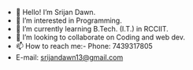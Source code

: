 - 👋 Hello! I’m Srijan Dawn.
- 👀 I’m interested in Programming.
- 🌱 I’m currently learning B.Tech. (I.T.) in RCCIIT.
- 💞️ I’m looking to collaborate on Coding and web dev.
- 📫 How to reach me:-  Phone: 7439317805
- E-mail: srijandawn13@gmail.com

<!---
SrijanDawn/SrijanDawn is a ✨ special ✨ repository because its `README.md` (this file) appears on your GitHub profile.
You can click the Preview link to take a look at your changes.
--->

